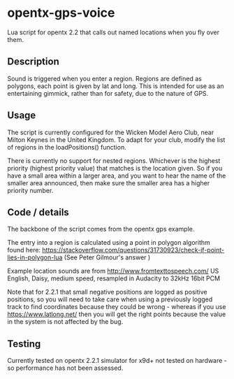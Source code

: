 # opentx-gps-voice

Lua script for opentx 2.2 that calls out named locations when you fly over them. 

## Description

Sound is triggered when you enter a region. Regions are defined as polygons, each point is given by lat and long. This is intended for use as an entertaining gimmick, rather than for safety, due to the nature of GPS.

## Usage
The script is currently configured for the Wicken Model Aero Club, near Milton Keynes in the United Kingdom.
To adapt for your club, modify the list of regions in the loadPositions() function.

There is currently no support for nested regions. Whichever is the highest priority (highest priority value) that matches 
is the location given. So if you have a small area within a larger area, and you want to hear the name of the smaller area announced, 
then make sure the smaller area has a higher priority number.

## Code / details

The backbone of the script comes from the opentx gps example.

The entry into a region is calculated using a point in polygon algorithm found here:
https://stackoverflow.com/questions/31730923/check-if-point-lies-in-polygon-lua
(See Peter Gilmour's answer )

Example location sounds are from http://www.fromtexttospeech.com/
US English, Daisy, medium speed, resampled in Audacity to 32kHz 16bit PCM

Note that for 2.2.1 that small negative positions are logged as positive positions,
so you will need to take care when using a previously logged track to find coordinates 
because they could be wrong - whereas if you use https://www.latlong.net/ then you will
get the right points because the value in the system is not affected by the bug.

## Testing

Currently tested on opentx 2.2.1 simulator for x9d+
not tested on hardware - so performance has not been assessed.
